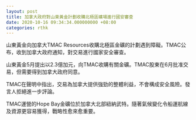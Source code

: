 ```yaml
---
layout: post
title: 加拿大政府對山東黃金計劃收購北極區礦場進行國安審查
date: 2020-10-16 09:34:34.000000000 +08:00
categories: rthk
---
```


山東黃金向加拿大TMAC Resources收購北極區金礦的計劃遇到障礙。TMAC公布，收到加拿大政府通知，對交易進行國家安全審查。

山東黃金5月提出以2.3億加元，向TMAC收購有關金礦。TMAC股東在6月批准交易，但需要得到加拿大政府同意。

TMAC在聲明中指出，交易為加拿大提供強勁的整體利益，不會構成安全風險。發言人拒絕進一步評論。

TMAC運營的Hope Bay金礦位於加拿大北部紐納武特。隨著氣候變化令船運航線及資源更容易獲得，戰略性愈來愈重要。
